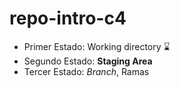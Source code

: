 # repo-intro-c4

- Primer Estado: Working directory :hourglass:
- Segundo Estado: **Staging Area**
- Tercer Estado: *Branch*, Ramas
